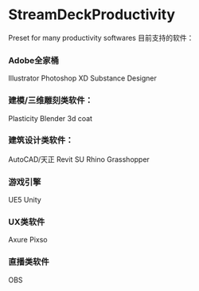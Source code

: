 # StreamDeckProductivity
Preset for many productivity softwares
目前支持的软件：

### Adobe全家桶
Illustrator
Photoshop
XD
Substance Designer


### 建模/三维雕刻类软件：
Plasticity
Blender
3d coat

### 建筑设计类软件：
AutoCAD/天正
Revit
SU
Rhino
Grasshopper

### 游戏引擎
UE5
Unity

### UX类软件
Axure
Pixso

### 直播类软件
OBS
